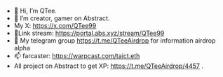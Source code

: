 - 👋 Hi, I’m QTee.
- 👀 I’m creator, gamer on Abstract.
- My X: https://x.com/QTee99
- 🌱Link stream: https://portal.abs.xyz/stream/QTee99 
- 💞️ My telegram group https://t.me/QTeeAirdrop for information airdrop alpha
- 📫 farcaster: https://warpcast.com/taict.eth
- All project on Abstract to get XP: https://t.me/QTeeAirdrop/4457 .
